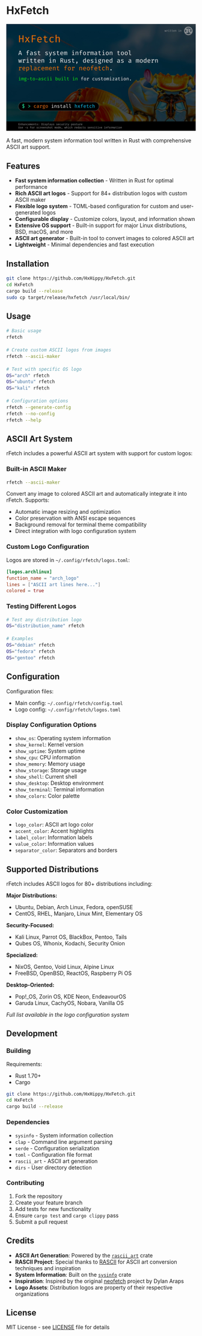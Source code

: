 # HxFetch

![HxFetch](HxFetch.jpeg)

A fast, modern system information tool written in Rust with comprehensive ASCII art support.

## Features

- **Fast system information collection** - Written in Rust for optimal performance
- **Rich ASCII art logos** - Support for 84+ distribution logos with custom ASCII maker
- **Flexible logo system** - TOML-based configuration for custom and user-generated logos
- **Configurable display** - Customize colors, layout, and information shown
- **Extensive OS support** - Built-in support for major Linux distributions, BSD, macOS, and more
- **ASCII art generator** - Built-in tool to convert images to colored ASCII art
- **Lightweight** - Minimal dependencies and fast execution

## Installation

```bash
git clone https://github.com/HxHippy/HxFetch.git
cd HxFetch
cargo build --release
sudo cp target/release/hxfetch /usr/local/bin/
```

## Usage

```bash
# Basic usage
rfetch

# Create custom ASCII logos from images
rfetch --ascii-maker

# Test with specific OS logo
OS="arch" rfetch
OS="ubuntu" rfetch
OS="kali" rfetch

# Configuration options
rfetch --generate-config
rfetch --no-config
rfetch --help
```

## ASCII Art System

rFetch includes a powerful ASCII art system with support for custom logos:

### Built-in ASCII Maker
```bash
rfetch --ascii-maker
```
Convert any image to colored ASCII art and automatically integrate it into rFetch. Supports:
- Automatic image resizing and optimization
- Color preservation with ANSI escape sequences
- Background removal for terminal theme compatibility
- Direct integration with logo configuration system

### Custom Logo Configuration
Logos are stored in `~/.config/rfetch/logos.toml`:
```toml
[logos.archlinux]
function_name = "arch_logo"
lines = ["ASCII art lines here..."]
colored = true
```

### Testing Different Logos
```bash
# Test any distribution logo
OS="distribution_name" rfetch

# Examples
OS="debian" rfetch
OS="fedora" rfetch
OS="gentoo" rfetch
```

## Configuration

Configuration files:
- Main config: `~/.config/rfetch/config.toml`
- Logo config: `~/.config/rfetch/logos.toml`

### Display Configuration Options
- `show_os`: Operating system information
- `show_kernel`: Kernel version
- `show_uptime`: System uptime
- `show_cpu`: CPU information
- `show_memory`: Memory usage
- `show_storage`: Storage usage
- `show_shell`: Current shell
- `show_desktop`: Desktop environment
- `show_terminal`: Terminal information
- `show_colors`: Color palette

### Color Customization
- `logo_color`: ASCII art logo color
- `accent_color`: Accent highlights
- `label_color`: Information labels
- `value_color`: Information values
- `separator_color`: Separators and borders

## Supported Distributions

rFetch includes ASCII logos for 80+ distributions including:

**Major Distributions:**
- Ubuntu, Debian, Arch Linux, Fedora, openSUSE
- CentOS, RHEL, Manjaro, Linux Mint, Elementary OS

**Security-Focused:**
- Kali Linux, Parrot OS, BlackBox, Pentoo, Tails
- Qubes OS, Whonix, Kodachi, Security Onion

**Specialized:**
- NixOS, Gentoo, Void Linux, Alpine Linux
- FreeBSD, OpenBSD, ReactOS, Raspberry Pi OS

**Desktop-Oriented:**
- Pop!_OS, Zorin OS, KDE Neon, EndeavourOS
- Garuda Linux, CachyOS, Nobara, Vanilla OS

*Full list available in the logo configuration system*

## Development

### Building
Requirements:
- Rust 1.70+
- Cargo

```bash
git clone https://github.com/HxHippy/HxFetch.git
cd HxFetch
cargo build --release
```

### Dependencies
- `sysinfo` - System information collection
- `clap` - Command line argument parsing
- `serde` - Configuration serialization
- `toml` - Configuration file format
- `rascii_art` - ASCII art generation
- `dirs` - User directory detection

### Contributing
1. Fork the repository
2. Create your feature branch
3. Add tests for new functionality
4. Ensure `cargo test` and `cargo clippy` pass
5. Submit a pull request

## Credits

- **ASCII Art Generation**: Powered by the [`rascii_art`](https://crates.io/crates/rascii_art) crate
- **RASCII Project**: Special thanks to [RASCII](https://github.com/orhnk/RASCII/) for ASCII art conversion techniques and inspiration
- **System Information**: Built on the [`sysinfo`](https://crates.io/crates/sysinfo) crate  
- **Inspiration**: Inspired by the original [neofetch](https://github.com/dylanaraps/neofetch) project by Dylan Araps
- **Logo Assets**: Distribution logos are property of their respective organizations

## License

MIT License - see [LICENSE](LICENSE) file for details